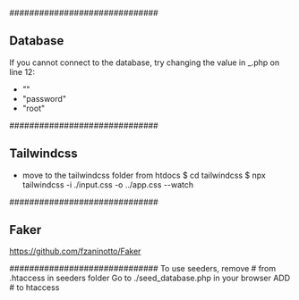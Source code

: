 ##############################
## Database
If you cannot connect to the database, try changing the value in _.php on line 12:
- ""
- "password"
- "root"


##############################
## Tailwindcss
- move to the tailwindcss folder from htdocs
$ cd tailwindcss
$ npx tailwindcss -i ./input.css -o ../app.css --watch


##############################
## Faker
https://github.com/fzaninotto/Faker

##############################
To use seeders, remove # from .htaccess in seeders folder
Go to ./seed_database.php in your browser
ADD # to htaccess





